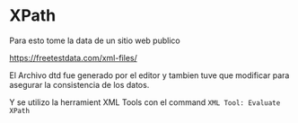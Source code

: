 # XPath

Para esto tome la data de un sitio web publico

https://freetestdata.com/xml-files/

El Archivo dtd fue generado por el editor y tambien tuve que modificar para asegurar la consistencia de los datos.

Y se utilizo la herramient XML Tools con el command `XML Tool: Evaluate XPath`